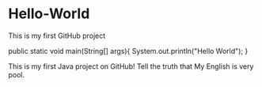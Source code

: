 # Hello-World
This is my first GitHub project

public static void main(String[] args){
  System.out.println("Hello World");
}

This is my first Java project on GitHub!
Tell the truth that My English is very pool.
